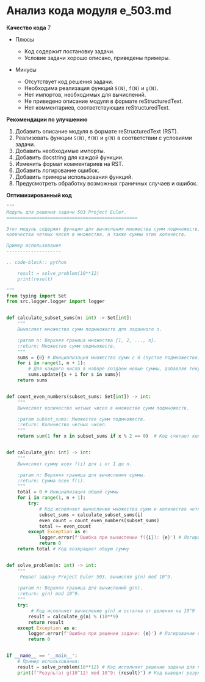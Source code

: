 # Анализ кода модуля e_503.md

**Качество кода**
7
-  Плюсы
    - Код содержит постановку задачи.
    - Условие задачи хорошо описано, приведены примеры.

-  Минусы
    - Отсутствует код решения задачи.
    - Необходима реализация функций `S(N)`, `f(N)` и `g(N)`.
    - Нет импортов, необходимых для вычислений.
    - Не приведено описание модуля в формате reStructuredText.
    - Нет комментариев, соответствующих reStructuredText.

**Рекомендации по улучшению**

1. Добавить описание модуля в формате reStructuredText (RST).
2. Реализовать функции `S(N)`, `f(N)` и `g(N)` в соответствии с условиями задачи.
3. Добавить необходимые импорты.
4. Добавить docstring для каждой функции.
5. Изменить формат комментариев на RST.
6. Добавить логирование ошибок.
7. Добавить примеры использования функций.
8. Предусмотреть обработку возможных граничных случаев и ошибок.

**Оптимизированный код**

```python
"""
Модуль для решения задачи 503 Project Euler.
================================================

Этот модуль содержит функции для вычисления множества сумм подмножеств,
количества четных чисел в множестве, а также суммы этих количеств.

Пример использования
--------------------

.. code-block:: python

    result = solve_problem(10**12)
    print(result)

"""
from typing import Set
from src.logger.logger import logger


def calculate_subset_sums(n: int) -> Set[int]:
    """
    Вычисляет множество сумм подмножеств для заданного n.

    :param n: Верхняя граница множества {1, 2, ..., n}.
    :return: Множество сумм подмножеств.
    """
    sums = {0} # Инициализация множества сумм с 0 (пустое подмножество)
    for i in range(1, n + 1):
        # Для каждого числа в наборе создаем новые суммы, добавляя текущее число к старым
        sums.update({s + i for s in sums})
    return sums


def count_even_numbers(subset_sums: Set[int]) -> int:
    """
    Вычисляет количество четных чисел в множестве сумм подмножеств.

    :param subset_sums: Множество сумм подмножеств.
    :return: Количество четных чисел.
    """
    return sum(1 for x in subset_sums if x % 2 == 0)  # Код считает количество четных чисел в переданном множестве.


def calculate_g(n: int) -> int:
    """
    Вычисляет сумму всех f(i) для i от 1 до n.

    :param n: Верхняя граница для вычисления суммы.
    :return: Сумма всех f(i).
    """
    total = 0 # Инициализация общей суммы
    for i in range(1, n + 1):
        try:
            # Код исполняет вычисление множества сумм и количества четных чисел в нем
            subset_sums = calculate_subset_sums(i)
            even_count = count_even_numbers(subset_sums)
            total += even_count
        except Exception as e:
            logger.error(f'Ошибка при вычислении f({i}): {e}') # Логирование ошибки
            return 0
    return total # Код возвращает общую сумму


def solve_problem(n: int) -> int:
    """
     Решает задачу Project Euler 503, вычисляя g(n) mod 10^9.
    
    :param n: Верхняя граница для вычислений g(n).
    :return: g(n) mod 10^9.
    """
    try:
         # Код исполняет вычисление g(n) и остатка от деления на 10^9
        result = calculate_g(n) % (10**9)
        return result
    except Exception as e:
        logger.error(f'Ошибка при решении задачи: {e}') # Логирование ошибки
        return 0


if __name__ == '__main__':
    # Пример использования:
    result = solve_problem(10**12) # Код исполняет решение задачи для n = 10^12
    print(f"Результат g(10^12) mod 10^9: {result}") # Код выводит результат.
```